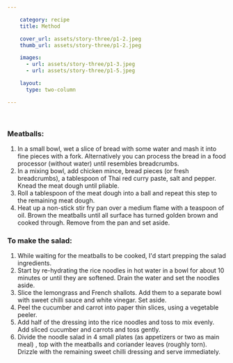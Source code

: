 ```yaml
---

    category: recipe
    title: Method

    cover_url: assets/story-three/p1-2.jpeg
    thumb_url: assets/story-three/p1-2.jpeg

    images:
      - url: assets/story-three/p1-3.jpeg
      - url: assets/story-three/p1-5.jpeg

    layout:
      type: two-column

---
```


<img data-media-id="images:1">

<img data-media-id="images:2">

### Meatballs:

1. In a small bowl, wet a slice of bread with some water and mash it into fine pieces with a fork. Alternatively you can process the bread in a food processor (without water) until resembles breadcrumbs.
2. In a mixing bowl, add chicken mince, bread pieces (or fresh breadcrumbs), a tablespoon of Thai red curry paste, salt and pepper. Knead the meat dough until pliable.
3. Roll a tablespoon of the meat dough into a ball and repeat this step to the remaining meat dough.
4. Heat up a non-stick stir fry pan over a medium flame with a teaspoon of oil. Brown the meatballs until all surface has turned golden brown and cooked through. Remove from the pan and set aside.

### To make the salad:

1. While waiting for the meatballs to be cooked, I'd start prepping the salad ingredients.
2. Start by re-hydrating the rice noodles in hot water in a bowl for about 10 minutes or until they are softened. Drain the water and set the noodles aside.
3. Slice the lemongrass and French shallots. Add them to a separate bowl with sweet chilli sauce and white vinegar. Set aside.
4. Peel the cucumber and carrot into paper thin slices, using a vegetable peeler.
5. Add half of the dressing into the rice noodles and toss to mix evenly. Add sliced cucumber and carrots and toss gently.
6. Divide the noodle salad in 4 small plates (as appetizers or two as main meal) , top with the meatballs and coriander leaves (roughly torn). Drizzle with the remaining sweet chilli dressing and serve immediately.

